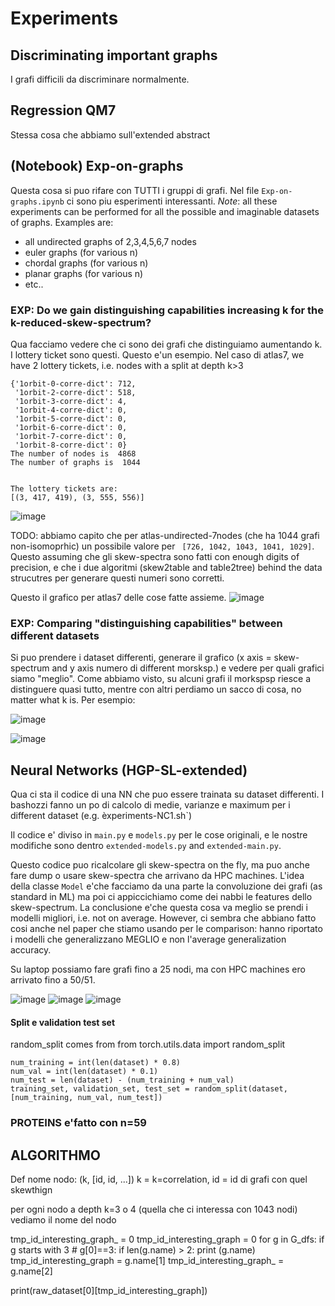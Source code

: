 # Experiments

## Discriminating important graphs
I grafi difficili da discriminare normalmente.

## Regression QM7
Stessa cosa che abbiamo sull'extended abstract

## (Notebook) Exp-on-graphs
Questa cosa si puo rifare con TUTTI i gruppi di grafi. Nel file `Exp-on-graphs.ipynb` ci sono piu esperimenti interessanti.
*Note*: all these experiments can be performed for all the possible and imaginable datasets of graphs. Examples are:
- all undirected graphs of 2,3,4,5,6,7 nodes
- euler graphs (for various n)
- chordal graphs (for various n)
- planar graphs (for various n)
- etc..

### EXP: Do we gain distinguishing capabilities increasing k for the k-reduced-skew-spectrum?
Qua facciamo vedere che ci sono dei grafi che distinguiamo aumentando k. I lottery ticket sono questi. Questo e'un esempio. 
Nel caso di atlas7, we have 2 lottery tickets, i.e. nodes with a split at depth k>3 


```
{'1orbit-0-corre-dict': 712,
 '1orbit-2-corre-dict': 518,
 '1orbit-3-corre-dict': 4,
 '1orbit-4-corre-dict': 0,
 '1orbit-5-corre-dict': 0,
 '1orbit-6-corre-dict': 0,
 '1orbit-7-corre-dict': 0,
 '1orbit-8-corre-dict': 0}
The number of nodes is  4868
The number of graphs is  1044


The lottery tickets are:
[(3, 417, 419), (3, 555, 556)]
```
![image](./lottery-tickets.png)



TODO: abbiamo capito che per atlas-undirected-7nodes (che ha 1044 grafi non-isomoprhic) un possibile valore per 
` [726, 1042, 1043, 1041, 1029]`. Questo assuming che gli skew-spectra sono fatti con enough digits of precision, e che i due algoritmi (skew2table and table2tree) behind the data strucutres per generare questi numeri sono corretti.

Questo il grafico per atlas7 delle cose fatte assieme. 
![image](./grafico-fatto-assieme.png)


### EXP: Comparing "distinguishing capabilities" between different datasets
Si puo prendere i dataset differenti, generare il grafico (x axis = skew-spectrum and y axis numero di different morsksp.) e vedere per quali grafici siamo "meglio". Come abbiamo visto, su alcuni grafi il morkspsp riesce a distinguere quasi tutto, mentre con altri perdiamo un sacco di cosa, no matter what k is. 
Per esempio:

![image](./highly-irregular.png)

![image](./eul8-c.png)



## Neural Networks (HGP-SL-extended)
Qua ci sta il codice di una NN che puo essere trainata su dataset differenti. 
I bashozzi fanno un po di calcolo di medie, varianze e maximum per i different dataset (e.g. èxperiments-NC1.sh`) 

Il codice e' diviso in `main.py` e `models.py` per le cose originali, e le nostre modifiche sono dentro `extended-models.py` and `extended-main.py`. 

Questo codice puo ricalcolare gli skew-spectra on the fly, ma puo anche fare dump o usare skew-spectra che arrivano da HPC machines. 
L'idea della classe `Model` e'che facciamo da una parte la convoluzione dei grafi (as standard in ML) ma poi ci appiccichiamo come dei nabbi le features dello skew-spectrum. 
La conclusione e'che questa cosa va meglio se prendi i modelli migliori, i.e. not on average. 
However, ci sembra che abbiano fatto cosi anche nel paper che stiamo usando per le comparison: hanno riportato i modelli che generalizzano MEGLIO e non l'average generalization accuracy.  

Su laptop possiamo fare grafi fino a 25 nodi, ma con HPC machines ero arrivato fino a 50/51.


![image](./HGP-SL-extended/accuracies-PROTEINS.png)
![image](./HGP-SL-extended/accuracies-second-PROTEINS.png)
![image](./HGP-SL-extended/accuracies-third-PROTEINS.png)


#### Split e validation test set 
random_split comes from from torch.utils.data import random_split


```
num_training = int(len(dataset) * 0.8)
num_val = int(len(dataset) * 0.1)
num_test = len(dataset) - (num_training + num_val)
training_set, validation_set, test_set = random_split(dataset, [num_training, num_val, num_test])

```


### PROTEINS e'fatto con n=59


## ALGORITHMO
Def nome nodo: 
(k, [id, id, ...])
k = k=correlation, 
id = id di grafi con quel skewthign

per ogni nodo a depth k=3 o 4 (quella che ci interessa con 1043 nodi) vediamo il nome del nodo 

tmp_id_interesting_graph_ = 0
tmp_id_interesting_graph = 0
for g in G_dfs:
   if g starts with 3 # g[0]==3:
        if len(g.name) > 2:
              print (g.name) 
              tmp_id_interesting_graph = g.name[1]
              tmp_id_interesting_graph_ = g.name[2]



print(raw_dataset[0][tmp_id_interesting_graph])   
